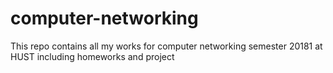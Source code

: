 # computer-networking
This repo contains all my works for computer networking semester 20181 at HUST including homeworks and project
